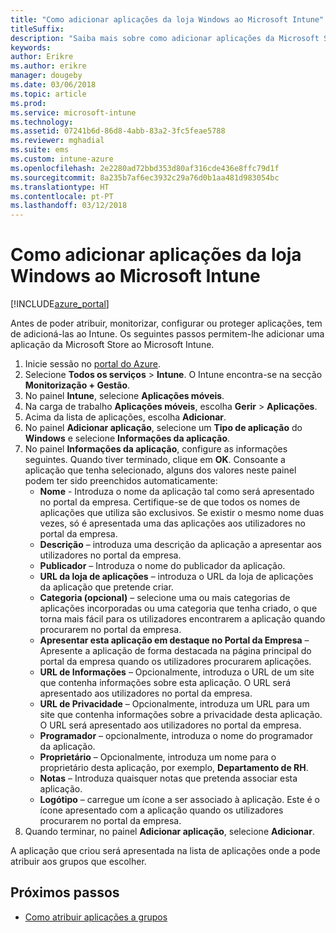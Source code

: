 ```yaml
---
title: "Como adicionar aplicações da loja Windows ao Microsoft Intune"
titleSuffix: 
description: "Saiba mais sobre como adicionar aplicações da Microsoft Store ao Microsoft Intune."
keywords: 
author: Erikre
ms.author: erikre
manager: dougeby
ms.date: 03/06/2018
ms.topic: article
ms.prod: 
ms.service: microsoft-intune
ms.technology: 
ms.assetid: 07241b6d-86d8-4abb-83a2-3fc5feae5788
ms.reviewer: mghadial
ms.suite: ems
ms.custom: intune-azure
ms.openlocfilehash: 2e2280ad72bbd353d80af316cde436e8ffc79d1f
ms.sourcegitcommit: 8a235b7af6ec3932c29a76d0b1aa481d983054bc
ms.translationtype: HT
ms.contentlocale: pt-PT
ms.lasthandoff: 03/12/2018
---
```

# <a name="how-to-add-windows-store-apps-to-microsoft-intune"></a>Como adicionar aplicações da loja Windows ao Microsoft Intune

[!INCLUDE[azure_portal](./includes/azure_portal.md)]

Antes de poder atribuir, monitorizar, configurar ou proteger aplicações, tem de adicioná-las ao Intune. Os seguintes passos permitem-lhe adicionar uma aplicação da Microsoft Store ao Microsoft Intune.

1. Inicie sessão no [portal do Azure](https://portal.azure.com).
2. Selecione **Todos os serviços** > **Intune**. O Intune encontra-se na secção **Monitorização + Gestão**.
3. No painel **Intune**, selecione **Aplicações móveis**.
4. Na carga de trabalho **Aplicações móveis**, escolha **Gerir** > **Aplicações**.
5. Acima da lista de aplicações, escolha **Adicionar**.
6. No painel **Adicionar aplicação**, selecione um **Tipo de aplicação** do **Windows** e selecione **Informações da aplicação**.
7. No painel **Informações da aplicação**, configure as informações seguintes. Quando tiver terminado, clique em **OK**. Consoante a aplicação que tenha selecionado, alguns dos valores neste painel podem ter sido preenchidos automaticamente:
    - **Nome** - Introduza o nome da aplicação tal como será apresentado no portal da empresa. Certifique-se de que todos os nomes de aplicações que utiliza são exclusivos. Se existir o mesmo nome duas vezes, só é apresentada uma das aplicações aos utilizadores no portal da empresa.
    - **Descrição** – introduza uma descrição da aplicação a apresentar aos utilizadores no portal da empresa.
    - **Publicador** – Introduza o nome do publicador da aplicação.
    - **URL da loja de aplicações** – introduza o URL da loja de aplicações da aplicação que pretende criar.
    - **Categoria (opcional)** – selecione uma ou mais categorias de aplicações incorporadas ou uma categoria que tenha criado, o que torna mais fácil para os utilizadores encontrarem a aplicação quando procurarem no portal da empresa.
    - **Apresentar esta aplicação em destaque no Portal da Empresa** – Apresente a aplicação de forma destacada na página principal do portal da empresa quando os utilizadores procurarem aplicações.
    - **URL de Informações** – Opcionalmente, introduza o URL de um site que contenha informações sobre esta aplicação. O URL será apresentado aos utilizadores no portal da empresa.
    - **URL de Privacidade** – Opcionalmente, introduza um URL para um site que contenha informações sobre a privacidade desta aplicação. O URL será apresentado aos utilizadores no portal da empresa.
    - **Programador** – opcionalmente, introduza o nome do programador da aplicação.
    - **Proprietário** – Opcionalmente, introduza um nome para o proprietário desta aplicação, por exemplo, **Departamento de RH**.
    - **Notas** – Introduza quaisquer notas que pretenda associar esta aplicação.
    - **Logótipo** – carregue um ícone a ser associado à aplicação. Este é o ícone apresentado com a aplicação quando os utilizadores procurarem no portal da empresa.
8. Quando terminar, no painel **Adicionar aplicação**, selecione **Adicionar**.

A aplicação que criou será apresentada na lista de aplicações onde a pode atribuir aos grupos que escolher. 

## <a name="next-steps"></a>Próximos passos

- [Como atribuir aplicações a grupos](apps-deploy.md)